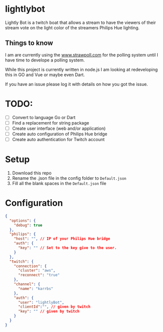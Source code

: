 # lightlybot
Lightly Bot is a twitch boat that allows a stream to have the viewers of their stream vote on the light color of the streamers Philips Hue lighting.
## Things to know

I am are currently using the www.strawpoll.com for the polling system until I have time to develope a polling system.

While this project is currently written in node.js I am looking at redeveloping this in GO and Vue or maybe even Dart.  

If you have an issue please log it with details on how you got the issue.

# TODO:
- [ ] Convert to language Go or Dart
- [ ] Find a replacement for string package
- [ ] Create user interface (web and/or application)
- [ ] Create auto configuration of Philips Hue bridge
- [ ] Create auto authentication for Twitch account

# Setup
1. Download this repo
2. Rename the .json file in the config folder to `Default.json`
3. Fill all the blank spaces in the `Default.json` file

# Configuration
```JSON
{
  "options": {
    "debug": true
  },
  "philips": {
    "host": "", // IP of your Philips Hue bridge
    "auth": {
      "key": "" // Set to the key give to the user.
    }
  },
  "twitch": {
    "connection": {
      "cluster": "aws",
      "reconnect": "true"
    },
    "channel": {
      "name": "karrbs"
    },
    "auth": {
      "user": "lightlyBot",
      "clientId":"", // given by twitch
      "key": "" // given by twitch
    }
  }
}
```